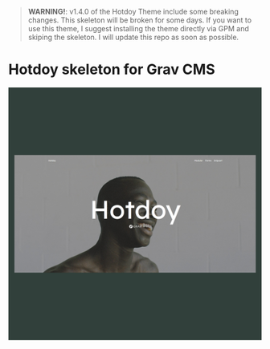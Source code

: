 > **WARNING!**: v1.4.0 of the Hotdoy Theme include some breaking changes. This skeleton will be broken for some days. If you want to use this theme, I suggest installing the theme directly via GPM and skiping the skeleton. I will update this repo as soon as possible. 

# Hotdoy skeleton for Grav CMS

![Theme screenshot](https://raw.githubusercontent.com/hotdoy/grav-skeleton-hotdoy/master/screenshot.jpg)
